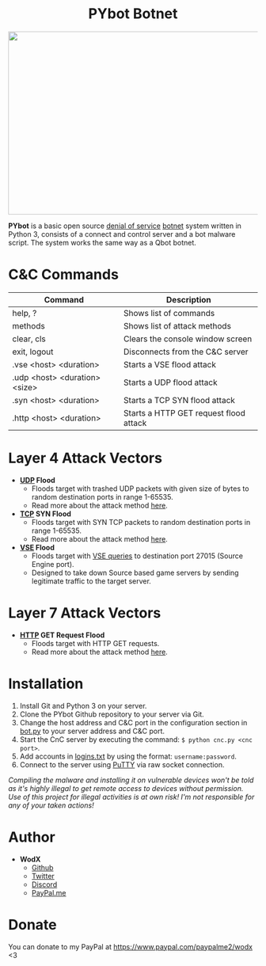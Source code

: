 <h1 align="center">PYbot Botnet</h1>

<p align="center">
    <img width="629" height="370" src="https://raw.githubusercontent.com/WodxTV/PYbot/master/preview.png">
</p>

**PYbot** is a basic open source [denial of service](https://en.wikipedia.org/wiki/Denial-of-service_attack) [botnet](https://en.wikipedia.org/wiki/Botnet) system written in Python 3, consists of a connect and control server and a bot malware script. The system works the same way as a Qbot botnet.

# C&C Commands
Command | Description
--------|------------
help, ? | Shows list of commands
methods | Shows list of attack methods
clear, cls | Clears the console window screen
exit, logout | Disconnects from the C&C server
.vse \<host> \<duration> | Starts a VSE flood attack
.udp \<host> \<duration> \<size> | Starts a UDP flood attack
.syn \<host> \<duration> | Starts a TCP SYN flood attack
.http \<host> \<duration> | Starts a HTTP GET request flood attack

# Layer 4 Attack Vectors
- **[UDP](https://en.wikipedia.org/wiki/User_Datagram_Protocol) Flood**
    - Floods target with trashed UDP packets with given size of bytes to random destination ports in range 1-65535.
    - Read more about the attack method [here](https://en.wikipedia.org/wiki/UDP_flood_attack).
- **[TCP](https://en.wikipedia.org/wiki/Transmission_Control_Protocol) SYN Flood**
    - Floods target with SYN TCP packets to random destination ports in range 1-65535.
    - Read more about the attack method [here](https://en.wikipedia.org/wiki/SYN_flood).
- **[VSE](https://en.wikipedia.org/wiki/Source_(game_engine)) Flood**
    - Floods target with [VSE queries](https://developer.valvesoftware.com/wiki/Server_queries) to destination port 27015 (Source Engine port).
    - Designed to take down Source based game servers by sending legitimate traffic to the target server.

# Layer 7 Attack Vectors
- **[HTTP](https://en.wikipedia.org/wiki/Hypertext_Transfer_Protocol) GET Request Flood**
    - Floods target with HTTP GET requests.
    - Read more about the attack method [here](https://en.wikipedia.org/wiki/HTTP_Flood).

# Installation
1. Install Git and Python 3 on your server.
2. Clone the PYbot Github repository to your server via Git.
3. Change the host address and C&C port in the configuration section in [bot.py](/bot.py) to your server address and C&C port.
4. Start the CnC server by executing the command: `$ python cnc.py <cnc port>`.
5. Add accounts in [logins.txt](/logins.txt) by using the format: `username:password`.
6. Connect to the server using [PuTTY](https://www.putty.org/) via raw socket connection.

*Compiling the malware and installing it on vulnerable devices won't be told as it's highly illegal to get remote access to devices without permission. Use of this project for illegal activities is at own risk! I'm not responsible for any of your taken actions!*

# Author
- **WodX**
    - [Github](https://github.com/WodXTV)
    - [Twitter](https://twitter.com/wodsex)
    - [Discord](https://profiles.pw/profile/621044372951269417)
    - [PayPal.me](https://www.paypal.com/paypalme2/wodx)

# Donate
You can donate to my PayPal at https://www.paypal.com/paypalme2/wodx <3
